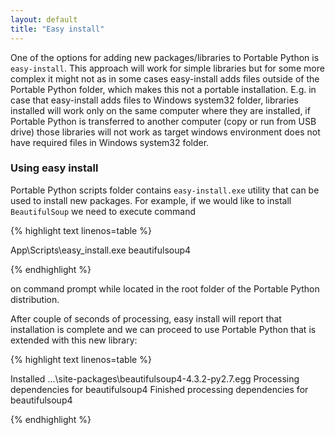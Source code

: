 ```yaml
---
layout: default
title: "Easy install"
---
```


One of the options for adding new packages/libraries to Portable Python is `easy-install`. This approach will work for simple libraries but for some more complex it might not as in some cases easy-install adds files outside of the Portable Python folder, which makes this not a portable installation. E.g. in case that easy-install adds files to Windows system32 folder, libraries installed will work only on the same computer where they are installed, if Portable Python is transferred to another computer (copy or run from USB drive) those libraries will not work as target windows environment does not have required files in Windows system32 folder.

### Using easy install
Portable Python scripts folder contains `easy-install.exe` utility that can be used to install new packages. For example, if we would like to install `BeautifulSoup` we need to execute command 

{% highlight text linenos=table %}

App\Scripts\easy_install.exe beautifulsoup4

{% endhighlight %}

on command prompt while located in the root folder of the Portable Python distribution. 

After couple of seconds of processing, easy install will report that installation is complete and we can proceed to use Portable Python that is extended with this new library:

{% highlight text linenos=table %}

Installed ...\site-packages\beautifulsoup4-4.3.2-py2.7.egg
Processing dependencies for beautifulsoup4
Finished processing dependencies for beautifulsoup4

{% endhighlight %}
